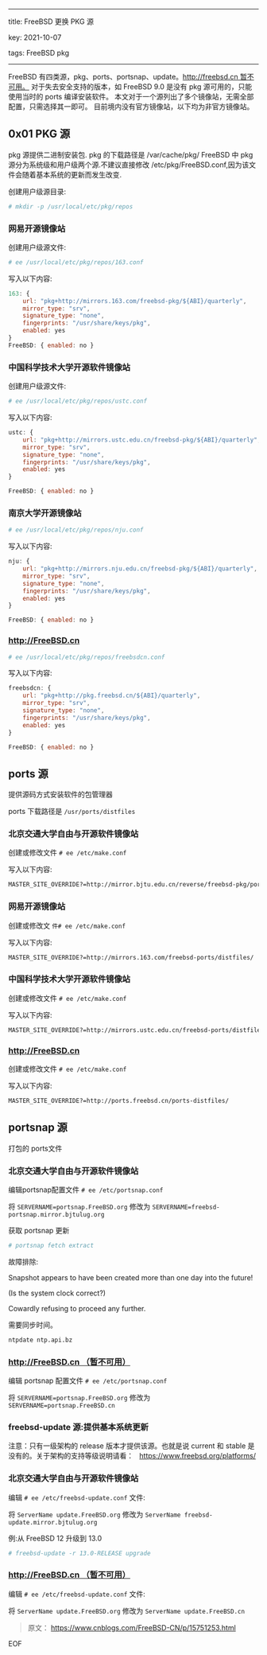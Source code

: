 
---

title: FreeBSD 更换 PKG 源

key: 2021-10-07

tags: FreeBSD pkg

---

FreeBSD 有四类源，pkg、ports、portsnap、update。http://freebsd.cn 暂不可用。
对于失去安全支持的版本，如 FreeBSD 9.0 是没有 pkg 源可用的，只能使用当时的 ports 编译安装软件。
本文对于一个源列出了多个镜像站，无需全部配置，只需选择其一即可。
目前境内没有官方镜像站，以下均为非官方镜像站。

<!--more-->

## 0x01 PKG 源

pkg 源提供二进制安装包.
pkg 的下载路径是 /var/cache/pkg/
FreeBSD 中 pkg 源分为系统级和用户级两个源.不建议直接修改 /etc/pkg/FreeBSD.conf,因为该文件会随着基本系统的更新而发生改变.

创建用户级源目录:

```bash
# mkdir -p /usr/local/etc/pkg/repos
```

### 网易开源镜像站

创建用户级源文件:

```bash
# ee /usr/local/etc/pkg/repos/163.conf
```

写入以下内容:

```js
163: {
    url: "pkg+http://mirrors.163.com/freebsd-pkg/${ABI}/quarterly",
    mirror_type: "srv",
    signature_type: "none",
    fingerprints: "/usr/share/keys/pkg",
    enabled: yes
}
FreeBSD: { enabled: no }
```

### 中国科学技术大学开源软件镜像站

创建用户级源文件:

```bash
# ee /usr/local/etc/pkg/repos/ustc.conf
```

写入以下内容:

```js
ustc: {
    url: "pkg+http://mirrors.ustc.edu.cn/freebsd-pkg/${ABI}/quarterly",
    mirror_type: "srv",
    signature_type: "none",
    fingerprints: "/usr/share/keys/pkg",
    enabled: yes
}

FreeBSD: { enabled: no }
```

### 南京大学开源镜像站

```bash
# ee /usr/local/etc/pkg/repos/nju.conf
```

写入以下内容:

```js
nju: {  
    url: "pkg+http://mirrors.nju.edu.cn/freebsd-pkg/${ABI}/quarterly",  
    mirror_type: "srv",  
    signature_type: "none",  
    fingerprints: "/usr/share/keys/pkg",  
    enabled: yes
}

FreeBSD: { enabled: no }
```


### http://FreeBSD.cn

```bash
# ee /usr/local/etc/pkg/repos/freebsdcn.conf
```

写入以下内容:

```js
freebsdcn: {  
    url: "pkg+http://pkg.freebsd.cn/${ABI}/quarterly",  
    mirror_type: "srv",  
    signature_type: "none",  
    fingerprints: "/usr/share/keys/pkg",  
    enabled: yes
}

FreeBSD: { enabled: no }
```

## ports 源

提供源码方式安装软件的包管理器

ports 下载路径是 `/usr/ports/distfiles`

### 北京交通大学自由与开源软件镜像站

创建或修改文件 `# ee /etc/make.conf`

写入以下内容:

```sh
MASTER_SITE_OVERRIDE?=http://mirror.bjtu.edu.cn/reverse/freebsd-pkg/ports-distfiles/
```

### 网易开源镜像站

创建或修改文 `件# ee /etc/make.conf`

写入以下内容:

```sh
MASTER_SITE_OVERRIDE?=http://mirrors.163.com/freebsd-ports/distfiles/
```

### 中国科学技术大学开源软件镜像站

创建或修改文件 `# ee /etc/make.conf`

写入以下内容:

```sh
MASTER_SITE_OVERRIDE?=http://mirrors.ustc.edu.cn/freebsd-ports/distfiles/
```

### http://FreeBSD.cn

创建或修改文件 `# ee /etc/make.conf`

写入以下内容:

```sh
MASTER_SITE_OVERRIDE?=http://ports.freebsd.cn/ports-distfiles/
```

## portsnap 源

打包的 ports文件

### 北京交通大学自由与开源软件镜像站

编辑portsnap配置文件 `# ee /etc/portsnap.conf `

将 `SERVERNAME=portsnap.FreeBSD.org` 修改为 `SERVERNAME=freebsd-portsnap.mirror.bjtulug.org`

获取 portsnap 更新

```sh
# portsnap fetch extract
```

故障排除:

Snapshot appears to have been created more than one day into the future!

(Is the system clock correct?)

Cowardly refusing to proceed any further.

需要同步时间。

```sh
ntpdate ntp.api.bz
```

### http://FreeBSD.cn （暂不可用）

编辑 portsnap 配置文件 `# ee /etc/portsnap.conf`

将 `SERVERNAME=portsnap.FreeBSD.org` 修改为 `SERVERNAME=portsnap.FreeBSD.cn`

### freebsd-update 源:提供基本系统更新

注意：只有一级架构的 release 版本才提供该源。也就是说 current 和 stable 是没有的。关于架构的支持等级说明请看：
 
<https://www.freebsd.org/platforms/>

### 北京交通大学自由与开源软件镜像站

编辑 `# ee /etc/freebsd-update.conf` 文件:

将 `ServerName update.FreeBSD.org` 修改为 `ServerName freebsd-update.mirror.bjtulug.org`

例:从 FreeBSD 12 升级到 13.0

```bash
# freebsd-update -r 13.0-RELEASE upgrade
```

### http://FreeBSD.cn （暂不可用）

编辑 `# ee /etc/freebsd-update.conf` 文件:

将 `ServerName update.FreeBSD.org` 修改为 `ServerName update.FreeBSD.cn`


> 原文： <https://www.cnblogs.com/FreeBSD-CN/p/15751253.html>

EOF


